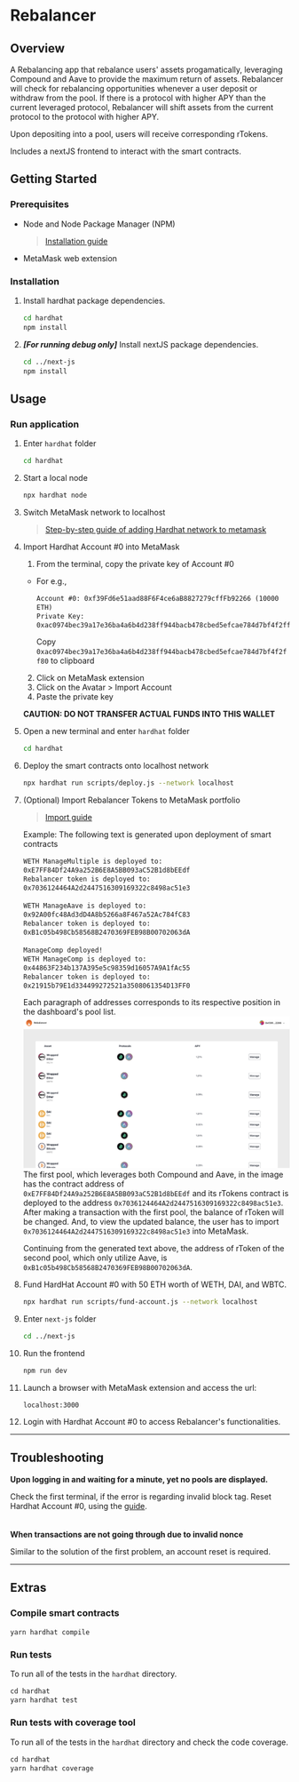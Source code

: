 # Rebalancer

## Overview

A Rebalancing app that rebalance users' assets progamatically, leveraging Compound and Aave to provide the maximum return of assets. Rebalancer will check for rebalancing opportunities whenever a user deposit or withdraw from the pool. If there is a protocol with higher APY than the current leveraged protocol, Rebalancer will shift assets from the current protocol to the protocol with higher APY.

Upon depositing into a pool, users will receive corresponding rTokens.

Includes a nextJS frontend to interact with the smart contracts.

## Getting Started

### Prerequisites

- Node and Node Package Manager (NPM)

  > [Installation guide](https://docs.npmjs.com/downloading-and-installing-node-js-and-npm)

- MetaMask web extension

### Installation

1. Install hardhat package dependencies.

   ```bash
   cd hardhat
   npm install
   ```

2. **_[For running debug only]_** Install nextJS package dependencies.

   ```bash
   cd ../next-js
   npm install
   ```

## Usage

### Run application

1. Enter `hardhat` folder

   ```bash
   cd hardhat
   ```

2. Start a local node

   ```bash
   npx hardhat node
   ```

3. Switch MetaMask network to localhost

   > [Step-by-step guide of adding Hardhat network to metamask](https://support.chainstack.com/hc/en-us/articles/4408642503449-Using-MetaMask-with-a-Hardhat-node)

4. Import Hardhat Account #0 into MetaMask

   1. From the terminal, copy the private key of Account #0

   - For e.g.,

     ```
     Account #0: 0xf39Fd6e51aad88F6F4ce6aB8827279cffFb92266 (10000 ETH)
     Private Key: 0xac0974bec39a17e36ba4a6b4d238ff944bacb478cbed5efcae784d7bf4f2ff80
     ```

     Copy `0xac0974bec39a17e36ba4a6b4d238ff944bacb478cbed5efcae784d7bf4f2ff80` to clipboard

   2. Click on MetaMask extension
   3. Click on the Avatar > Import Account
   4. Paste the private key

   **CAUTION: DO NOT TRANSFER ACTUAL FUNDS INTO THIS WALLET**

5. Open a new terminal and enter `hardhat` folder

   ```bash
   cd hardhat
   ```

6. Deploy the smart contracts onto localhost network

   ```bash
   npx hardhat run scripts/deploy.js --network localhost
   ```

7. (Optional) Import Rebalancer Tokens to MetaMask portfolio

   > [Import guide](https://support.ledger.com/hc/en-us/articles/6375103346077-Add-custom-tokens-to-MetaMask?docs=true)

   Example: The following text is generated upon deployment of smart contracts

   ```
   WETH ManageMultiple is deployed to:  0xE7FF84Df24A9a252B6E8A5BB093aC52B1d8bEEdf
   Rebalancer token is deployed to:  0x7036124464A2d2447516309169322c8498ac51e3

   WETH ManageAave is deployed to:  0x92A00fc48Ad3dD4A8b5266a8F467a52Ac784fC83
   Rebalancer token is deployed to:  0xB1c05b498Cb58568B2470369FEB98B00702063dA

   ManageComp deployed!
   WETH ManageComp is deployed to:  0x44863F234b137A395e5c98359d16057A9A1fAc55
   Rebalancer token is deployed to:  0x21915b79E1d334499272521a3508061354D13FF0
   ```

   Each paragraph of addresses corresponds to its respective position in the dashboard's pool list.
   ![Dashboard](images/Dashboard.png)
   The first pool, which leverages both Compound and Aave, in the image has the contract address of `0xE7FF84Df24A9a252B6E8A5BB093aC52B1d8bEEdf` and its rTokens contract is deployed to the address `0x7036124464A2d2447516309169322c8498ac51e3`. After making a transaction with the first pool, the balance of rToken will be changed. And, to view the updated balance, the user has to import `0x7036124464A2d2447516309169322c8498ac51e3` into MetaMask.

   Continuing from the generated text above, the address of rToken of the second pool, which only utilize Aave, is `0xB1c05b498Cb58568B2470369FEB98B00702063dA`.

8. Fund HardHat Account #0 with 50 ETH worth of WETH, DAI, and WBTC.

   ```bash
   npx hardhat run scripts/fund-account.js --network localhost
   ```

9. Enter `next-js` folder

   ```bash
   cd ../next-js
   ```

10. Run the frontend

    ```bash
    npm run dev
    ```

11. Launch a browser with MetaMask extension and access the url:

    ```
    localhost:3000
    ```

12. Login with Hardhat Account #0 to access Rebalancer's functionalities.

---

## Troubleshooting

**Upon logging in and waiting for a minute, yet no pools are displayed.**

Check the first terminal, if the error is regarding invalid block tag. Reset Hardhat Account #0, using the [guide](https://support.metamask.io/hc/en-us/articles/360015488891-How-to-reset-an-account).
<br/><br/><br/>
**When transactions are not going through due to invalid nonce**

Similar to the solution of the first problem, an account reset is required.

---

## Extras

### Compile smart contracts

```
yarn hardhat compile
```

### Run tests

To run all of the tests in the `hardhat` directory.

```
cd hardhat
yarn hardhat test
```

### Run tests with coverage tool

To run all of the tests in the `hardhat` directory and check the code coverage.

```
cd hardhat
yarn hardhat coverage
```
